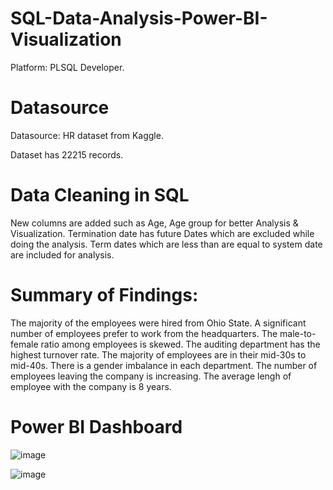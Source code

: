 # SQL-Data-Analysis-Power-BI-Visualization
 Platform: PLSQL Developer. 

 # Datasource
 Datasource: HR dataset from Kaggle.
 
 Dataset has 22215 records.

 # Data Cleaning in SQL
 New columns are added such as Age, Age group for better Analysis & Visualization.
 Termination date has future Dates which are excluded while doing the analysis. 
 Term dates which are less than are equal to system date are included for analysis.

# Summary of Findings:
 
The majority of the employees were hired from Ohio State.
A significant number of employees prefer to work from the headquarters.
The male-to-female ratio among employees is skewed.
The auditing department has the highest turnover rate.
The majority of employees are in their mid-30s to mid-40s.
There is a gender imbalance in each department.
The number of employees leaving the company is increasing.
The average lengh of employee with the company is 8 years.
 
# Power BI Dashboard

![image](https://github.com/GokilaSundaram/SQL-Data-Analysis-Power-BI-Visualization/assets/138405457/7aaf3822-7809-407a-befe-80662aeed5dd)


![image](https://github.com/GokilaSundaram/SQL-Data-Analysis-Power-BI-Visualization/assets/138405457/81118c4a-a423-4288-b532-dd0109517d0a)
